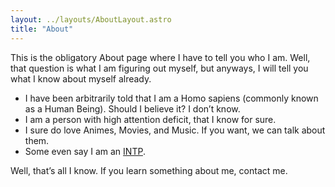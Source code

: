 ```yaml
---
layout: ../layouts/AboutLayout.astro
title: "About"
---
```


This is the obligatory About page where I have to tell you who I am. Well, that question is what I am figuring out myself, but anyways, I will tell you what I know about myself already.

- I have been arbitrarily told that I am a Homo sapiens (commonly known as a Human Being). Should I believe it? I don’t know.
- I am a person with high attention deficit, that I know for sure.
- I sure do love Animes, Movies, and Music. If you want, we can talk about them.
- Some even say I am an [INTP](https://www.16personalities.com/intp-personality).

Well, that’s all I know. If you learn something about me, contact me.
